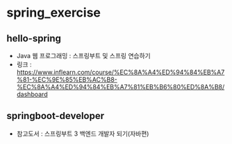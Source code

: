 # spring_exercise

## hello-spring
* Java 웹 프로그래밍 : 스프링부트 및 스프링 연습하기
* 링크 : https://www.inflearn.com/course/%EC%8A%A4%ED%94%84%EB%A7%81-%EC%9E%85%EB%AC%B8-%EC%8A%A4%ED%94%84%EB%A7%81%EB%B6%80%ED%8A%B8/dashboard

## springboot-developer
* 참고도서 : 스프링부트 3 백엔드 개발자 되기(자바편)
